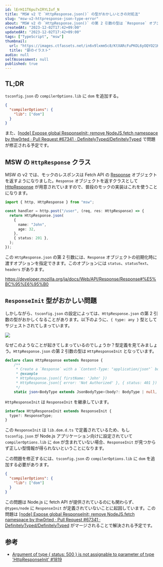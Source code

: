 ```yaml
---
id: lErH11T6pu7xIRYLIuf_N
title: "MSW v2 で `HttpResponse.json()` の型がおかしいときの対処法"
slug: "msw-v2-httpresponse-json-type-error"
about: "MSW v2 の `HttpResponse.json()` の第 2 引数の型は `Response` オブジェクトの初期化時に渡すオプションを指定できます。しかし、tsconfig.json の設定によっては、この型がおかしくなることがあります。その場合には、`tsconfig.json` の `compilerOptions.lib` に `dom` を追加するのが一時的な対処法です。"
createdAt: "2023-12-02T17:42+09:00"
updatedAt: "2023-12-02T17:42+09:00"
tags: ["TypeScript", "msw"]
thumbnail:
  url: "https://images.ctfassets.net/in6v9lxmm5c8/KtXARcFuPKOL6yOQYO21K/f34d366a5d51109a298e37ce305408be/wood_maki_illust_4174.png"
  title: "薪のイラスト"
audio: null
selfAssessment: null
published: true
---
```

## TL;DR

`tsconfig.json` の `compilerOptions.lib` に `dom` を追加する。

```json
{
  "compilerOptions": {
    "lib": ["dom"]
  }
}
```

また、[\[node\] Expose global ResponseInit; remove NodeJS.fetch namespace by thw0rted · Pull Request #67341 · DefinitelyTyped/DefinitelyTyped](https://github.com/DefinitelyTyped/DefinitelyTyped/pull/67341) で問題が修正される予定です。

## MSW の `HttpResponse` クラス

MSW の v2 では、モックのレスポンスは Fetch API の [Response](https://developer.mozilla.org/ja/docs/Web/API/Response) オブジェクトを返すようになりました。`Response` オブジェクトを返すクラスとして [HttpResponse](https://mswjs.io/docs/api/http-response/) が用意されていますので、普段のモックの実装はこれを使うことになります。

```ts
import { http, HttpResponse } from "msw";

const handler = http.post("/user", (req, res: HttpResponse) => {
  return HttpResponse.json(
    {
      name: "John",
      age: 32,
    },
    { status: 201 },
  );
});
```

この `HttpResponse.json` の第 2 引数には、`Response` オブジェクトの初期化時に渡すオプションを指定できます。このオプションには `status`、`statusText`、`headers` があります。

https://developer.mozilla.org/ja/docs/Web/API/Response/Response#%E5%BC%95%E6%95%B0

## `ResponseInit` 型がおかしい問題

しかしながら、`tsconfig.json` の設定によっては、`HttpResponse.json` の第 2 引数の型がおかしくなることがあります。以下のように、`{ type: any }` 型としてサジェストされてしまっています。

![](https://images.ctfassets.net/in6v9lxmm5c8/6fFBBAH4m2GWQu8R9Xl71c/9bd76e0be54b7d599d06aedadd346009/__________2023-12-02_17.54.25.png)

なぜこのようなことが起きてしまっているのでしょうか？型定義を見てみましょう。`HttpResponse.json` の第 2 引数の型は `HttpResponseInit` となっています。

```ts
declare class HttpResponse extends Response {
    /**
     * Create a `Response` with a `Content-Type: "application/json"` body.
     * @example
     * HttpResponse.json({ firstName: 'John' })
     * HttpResponse.json({ error: 'Not Authorized' }, { status: 401 })
     */
    static json<BodyType extends JsonBodyType>(body?: BodyType | null, init?: HttpResponseInit): StrictResponse<BodyType>;
```

`HttpResponseInit` は `ResponseInit` を継承しています。

```ts
interface HttpResponseInit extends ResponseInit {
  type?: ResponseType;
}
```

この `ResponseInit` は `lib.dom.d.ts` で定義されているため、もし `tsconfig.json` が Node.js アプリケーション向けに設定されていて `compilerOptions.lib` に `dom` が含まれていない場合、`ResponseInit` が見つからず正しい型情報が得られないということになります。

この問題を修正するには、`tsconfig.json` の `compilerOptions.lib` に `dom` を追加する必要があります。

```json
{
  "compilerOptions": {
    "lib": ["dom"]
  }
}
```

この問題は Node.js に fetch API が提供されているのにも関わらず、`@types/node` に `ResponseInit` が定義されていないことに起因しています。この問題は [\[node\] Expose global ResponseInit; remove NodeJS.fetch namespace by thw0rted · Pull Request #67341 · DefinitelyTyped/DefinitelyTyped](https://github.com/DefinitelyTyped/DefinitelyTyped/pull/67341) がマージされることで解決される予定です。

## 参考

- [Argument of type { status: 500 } is not assignable to parameter of type 'HttpResponseInit' #1819](https://github.com/mswjs/msw/issues/1819#issuecomment-1789364174)
